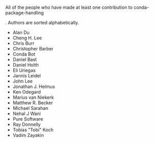 All of the people who have made at least one contribution to conda-package-handling

.
Authors are sorted alphabetically.

* Alan Du
* Cheng H. Lee
* Chris Burr
* Christopher Barber
* Conda Bot
* Daniel Bast
* Daniel Holth
* Eli Uriegas
* Jannis Leidel
* John Lee
* Jonathan J. Helmus
* Ken Odegard
* Marius van Niekerk
* Matthew R. Becker
* Michael Sarahan
* Nehal J Wani
* Pure Software
* Ray Donnelly
* Tobias "Tobi" Koch
* Vadim Zayakin
